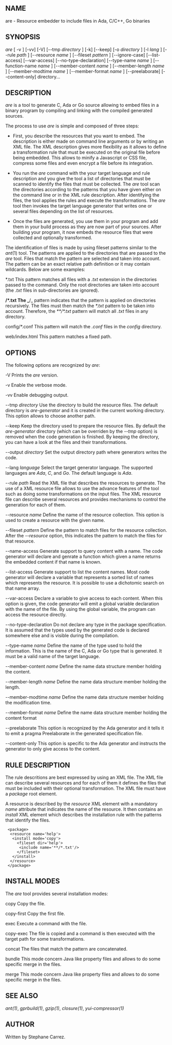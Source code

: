 
## NAME

are - Resource embedder to include files in Ada, C/C++, Go binaries

## SYNOPSIS

*are* [ -v ] [-vv] [-V] [--tmp
_directory_ ] [-k] [--keep]
    [-o
_directory_ ] [-l
_lang_ ] [--rule
_path_ ] [--resource
_name_ ]
    [--fileset
_pattern_ ] [--ignore-case] [--list-access] [--var-access]
    [--no-type-declaration] [--type-name
_name_ ] [--function-name
_name_ ]
    [--member-content
_name_ ] [--member-length
_name_ ]
    [--member-modtime
_name_ ] [--member-format
_name_ ]
    [--preelaborate] [--content-only] directory...


## DESCRIPTION

_are_ is a tool to generate C, Ada or Go source allowing to embed files
in a binary program by compiling and linking with the compiled generated sources.

The process to use _are_ is simple and composed of three steps:

* First, you describe the resources that you want to embed.
The description is either made on command line arguments or by writing an XML file.
The XML description gives more flexibility as it allows to define a transformation rule that
must be executed on the original file before being embedded.  This allows to minify a Javascript
or CSS file, compress some files and even encrypt a file before its integration.

* You run the _are_ command with the your target language and rule description and you give the tool
a list of directories that must be scanned to identify the files that must be collected.
The _are_ tool scan the directories according to the patterns that you have given either on
the command line or in the XML rule description.  After identifying the files, the tool applies
the rules and execute the transformations.
The _are_ tool then invokes the target language generator that writes one or several files depending
on the list of resources.

* Once the files are generated, you use them in your program and add them in your build process
as they are now part of your sources.  After building your program, it now embeds the
resource files that were collected and optionally transformed.

The identification of files is made by using fileset patterns similar to the
_ant_(1) tool.  The patterns are applied to the directories that are passed to the _are_ tool.
Files that match the pattern are selected and taken into account.
The pattern can be an exact relative path definition or it may contain wildcards.
Below are some examples:


*.txt
This pattern matches all files with a
_.txt_ extension in the directories passed to the command.  Only the root directories are taken
into account (the
_.txt_ files in sub-directories are ignored).


**/*.txt
The
_**/_ pattern indicates that the pattern is applied on directories recursively.
The files must then match the
_*.txt_ pattern to be taken into account.  Therefore, the
_**/*.txt_ pattern will match all
_.txt_ files in any directory.


config/*.conf
This pattern will match the
_.conf_ files in the
_config_ directory.


web/index.html
This pattern matches a fixed path.

## OPTIONS

The following options are recognized by _are_:


-V
Prints the
_are_ version.


-v
Enable the verbose mode.


-vv
Enable debugging output.


--tmp _directory_
Use the directory to build the resource files.  The default directory is
_are-generator_ and it is created in the current working directory.  This option allows to
choose another path.


--keep
Keep the directory used to prepare the resource files.  By default the
_are-generator_ directory (which can be overriden by the
_--tmp_ option) is removed when the code generation is finished.  By keeping the
directory, you can have a look at the files and their transformations.


--output _directory_
Set the output directory path where generators writes the code.


--lang _language_
Select the target generator language.  The supported languages are
_Ada_, _C_, and
_Go_. The default language is
_Ada_. 

--rule _path_
Read the XML file that describes the resources to generate.  The use of a XML resource
file allows to use the advance features of the tool such as doing some transformations
on the input files.  The XML resource file can describe several resources and
provides mechanisms to control the generation for each of them.


--resource _name_
Define the name of the resource collection.  This option is used to create a resource
with the given name.


--fileset _pattern_
Define the pattern to match files for the resource collection.
After the
_--resource_ option, this indicates the pattern to match the files for that resource.


--name-access
Generate support to query content with a name.
The code generator will declare and genrate a function which given a name
returns the embedded content if that name is known.


--list-access
Generate support to list the content names.
Most code generator will declare a variable that represents a sorted list of
names which represents the resource.  It is possible to use a dichotomic
search on that name array.


--var-access
Declare a variable to give access to each content.  When this option is given,
the code generator will emit a global variable declaration with the name of the
file.  By using the global variable, the program can access the resource
directly.


--no-type-declaration
Do not declare any type in the package specification.  It is assumed that the
types used by the generated code is declared somewhere else and is visible during the
compilation.


--type-name _name_
Define the name of the type used to hold the information.  This is the name
of the C, Ada or Go type that is generated.  It must be a valid name
of the target language.


--member-content _name_
Define the name data structure member holding the content.


--member-length _name_
Define the name data structure member holding the length.


--member-modtime _name_
Define the name data structure member holding the modification time.


--member-format _name_
Define the name data structure member holding the content format


--preelaborate
This option is recognized by the Ada generator and it tells
it to emit a pragma Preelaborate in the generated specification file.


--content-only
This option is specific to the Ada generator and instructs
the generator to only give access to the content.

## RULE DESCRIPTION

The rule descritions are best expressed by using an XML file.
The XML file can describe several resources and for each of them
it defines the files that must be included with their optional
transformation.  The XML file must have a
_package_ root element.

A resource is described by the
_resource_ XML element with a mandatory
_name_ attribute that indicates the name of the resource.
It then contains an
_install_ XML element which describes the installation rule with the patterns
that identify the files.

```
 <package>
  <resource name='help'>
   <install mode='copy'>
     <fileset dir='help'>
      <include name='**/*.txt'/>
     </fileset>
   </install>
  </resource>
 </package>
```

## INSTALL MODES

The _are_ tool provides several installation modes:


copy
Copy the file.


copy-first
Copy the first file.


exec
Execute a command with the file.


copy-exec
The file is copied and a command is then executed with the target path for some transformations.


concat
The files that match the pattern are concatenated.


bundle
This mode concern Java like property files and allows to do some specific merge in
the files.


merge
This mode concern Java like property files and allows to do some specific merge in
the files.

## SEE ALSO

_ant(1)_, _gprbuild(1)_, _gzip(1)_, _closure(1)_,
_yui-compressor(1)_

## AUTHOR

Written by Stephane Carrez.

